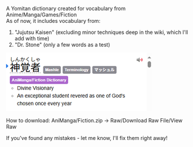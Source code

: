 A Yomitan dictionary created for vocabulary from Anime/Manga/Games/Fiction\
As of now, it includes vocabulary from:
1. "Jujutsu Kaisen" (excluding minor techniques deep in the wiki, which I'll add with time)
2. "Dr. Stone" (only a few words as a test)

![Divine Visionary](JKJ.png)


How to download:
AniManga/Fiction.zip -> Raw/Download Raw File/View Raw

If you've found any mistakes - let me know, I'll fix them right away!
